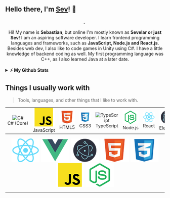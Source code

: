 ## Hello there, I'm [Sev](https://github.com/Sevelar/)! 👋

<!-- Badges: Start -->
<div align="center">
  <a href="https://sevelar.github.io">
    <img height="25em" src="https://img.shields.io/badge/My%20Website-eb7a34?style=flat-square&logo=google-chrome&logoColor=white" alt="">
  </a>
  <img height="25em" src="https://img.shields.io/badge/The%20Seviest%E3%80%8ASev%E3%80%8B%233118-5865F2?style=flat-square&logo=Discord&logoColor=white" alt="">
  <a href="https://steamcommunity.com/id/totallynotsev">
    <img height="25em" src="https://img.shields.io/badge/%2Ftotallynotsev-146a9c?style=flat-square&logo=Steam&logoColor=white" alt="">
  </a>
</div>
<!-- Badges: End -->

<img src="https://media1.tenor.com/images/addab90f2f84780e95c391750a3cefee/tenor.gif?itemid=14590288" align="right" alt="">
<br>
<div align="center">
  Hi! My name is <b>Sebastian</b>, but online I'm mostly known as <b>Sevelar or just Sev</b>!
I am an aspiring software developer. I learn frontend programming languages and frameworks, such as <b>JavaScript, Node.js and React.js</b>. Besides web dev, I also like to code games in Unity using C#. I have a little knowledge of backend coding as well. My first programming language was C++, as I also learned Java at a later date. 
</div>
<br>

<details>	
  <summary><b>⚡ My Github Stats</b></summary>

  <br />
  <div align="center">
    <img height="160em" src="https://github-readme-stats.vercel.app/api?username=Sevelar&show_icons=true&count_private=true&hide=contribs&include_all_commits=true&custom_title=My%20Precious%20Github%20Stats%20%F0%9F%98%8E">
    <img height="160em" src="https://github-readme-stats.vercel.app/api/top-langs/?username=Sevelar&layout=compact">
  </div>
</details>

<h2 align="left">Things I usually work with</h2>

> Tools, languages, and other things that I like to work with.

<table align="center">
  <tr>
    <td align="center" width="96">
      <img src="https://simpleicons.org/icons/csharp.svg" height="57px" alt="C#" />
      <br>C#&nbsp;(Core)
    </td>
    <td align="center" width="96">
      <img src="https://raw.githubusercontent.com/Sevelar/Sevelar/master/internals/img/javascript-padded-90.png" alt="JavaScript" />
      <br>JavaScript
    </td>
    <td align="center" width="96">
      <img src="https://raw.githubusercontent.com/Sevelar/Sevelar/master/internals/img/html5-padded-90.png" alt="HTML5" />
      <br>HTML5
    </td>
    <td align="center" width="96">
      <img src="https://raw.githubusercontent.com/Sevelar/Sevelar/master/internals/img/css-padded-90.png" alt="CSS3" />
      <br>CSS3
    </td>
    <td align="center" width="96">
      <img src="https://simpleicons.org/icons/typescript.svg" height="57px" alt="TypeScript" />
      <br>TypeScript
    </td>
    <td align="center" width="96">
      <img src="https://raw.githubusercontent.com/Sevelar/Sevelar/master/internals/img/node-padded-90.png" alt="Node" />
      <br>Node.js
    </td>
    <td align="center" width="96">
      <img src="https://raw.githubusercontent.com/Sevelar/Sevelar/master/internals/img/react-padded-90.png" alt="React" />
      <br>React
    </td>
    <td align="center" width="96">
      <img src="https://raw.githubusercontent.com/Sevelar/Sevelar/master/internals/img/electron-padded-90.png" alt="Electron" />
      <br>Electron
    </td>
    <td align="center" width="96">
        <img src="https://simpleicons.org/icons/unity.svg" width="57px" alt="Unity" />
      <br>Unity
    </td>
  </tr>
</table>

<div align="center">
  <img src="https://raw.githubusercontent.com/Sevelar/Sevelar/master/internals/img/react-padded-90.png" alt="React"/>
  <img src="https://raw.githubusercontent.com/Sevelar/Sevelar/master/internals/img/vue-padded-90.png" alt="Vue"/>
  <img src="https://raw.githubusercontent.com/Sevelar/Sevelar/master/internals/img/electron-padded-90.png" alt="Electron"/>
  <img src="https://raw.githubusercontent.com/Sevelar/Sevelar/master/internals/img/html5-padded-90.png" alt="HTML"/>
  <img src="https://raw.githubusercontent.com/Sevelar/Sevelar/master/internals/css-padded-90.png" alt="CSS"/>
  <img src="https://raw.githubusercontent.com/Sevelar/Sevelar/master/internals/img/javascript-padded-90.png" alt="JavaScript"/>
  <img src="https://raw.githubusercontent.com/Sevelar/Sevelar/master/internals/img/node-padded-90.png" alt="Node"/>
</div>
<hr>

<!-- <img src="https://raw.githubusercontent.com/Sevelar/Sevelar/master/gh-banner.png" alt="banner"> -->
<!--
**Sevelar/Sevelar** is a ✨ _special_ ✨ repository because its `README.md` (this file) appears on your GitHub profile.

Here are some ideas to get you started:

- 🔭 I’m currently working on ...
- 🌱 I’m currently learning ...
- 👯 I’m looking to collaborate on ...
- 🤔 I’m looking for help with ...
- 💬 Ask me about ...
- 📫 How to reach me: ...
- 😄 Pronouns: ...
- ⚡ Fun fact: ...
-->
